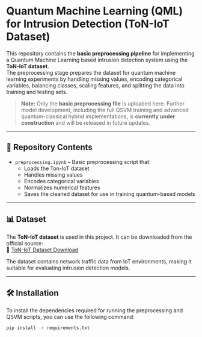 # Quantum Machine Learning (QML) for Intrusion Detection (ToN-IoT Dataset)

This repository contains the **basic preprocessing pipeline** for implementing a Quantum Machine Learning based intrusion detection system using the **ToN-IoT dataset**.  
The preprocessing stage prepares the dataset for quantum machine learning experiments by handling missing values, encoding categorical variables, balancing classes, scaling features, and splitting the data into training and testing sets.  

> **Note:** Only the **basic preprocessing file** is uploaded here. Further model development, including the full QSVM training and advanced quantum-classical hybrid implementations, is **currently under construction** and will be released in future updates.

---

## 📂 Repository Contents

- `preprocessing.ipynb` – Basic preprocessing script that:
  - Loads the Ton-IoT dataset
  - Handles missing values
  - Encodes categorical variables
  - Normalizes numerical features
  - Saves the cleaned dataset for use in training quantum-based models
    
---

## 📊 Dataset

The **ToN-IoT dataset** is used in this project. It can be downloaded from the official source:  
🔗 [ToN-IoT Dataset Download](https://research.unsw.edu.au/projects/toniot-datasets)

The dataset contains network traffic data from IoT environments, making it suitable for evaluating intrusion detection models.

---

## 🛠 Installation

To install the dependencies required for running the preprocessing and QSVM scripts, you can use the following command:

```bash
pip install -r requirements.txt
